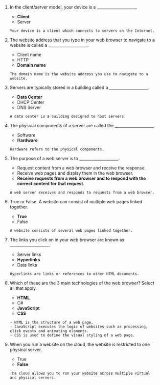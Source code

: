 1. In the client/server model, your device is a ____________________.
   - **Client**
   - Server
   ```
   Your device is a client which connects to servers on the Internet.
   ```

2. The website address that you type in your web browser to navigate to a website is called a ____________________.
   - Client name
   - HTTP
   - **Domain name**
   ```
   The domain name is the website address you use to navigate to a website.
   ```

3. Servers are typically stored in a building called a ____________________.
   - **Data Center**
   - DHCP Center
   - DNS Server
   ```
   A data center is a building designed to host servers.
   ```

4. The physical components of a server are called the ____________________.
   - Software
   - **Hardware**
   ```
   Hardware refers to the physical components.
   ```

5. The purpose of a web server is to ____________________.
   - Request content from a web browser and receive the response.
   - Receive web pages and display them in the web browser.
   - **Receive requests from a web browser and to respond with the correct content for that request.**
   ```
   A web server receives and responds to requests from a web browser.
   ```

6. True or False. A website can consist of multiple web pages linked together.
   - **True**
   - False
   ```
   A website consists of several web pages linked together.
   ```

7. The links you click on in your web browser are known as ____________________.
   - Server links
   - **Hyperlinks**
   - Data links
   ```
   Hyperlinks are links or references to other HTML documents.
   ```

8. Which of these are the 3 main technologies of the web browser? Select all that apply.
   - **HTML**
   - C#
   - **JavaScript**
   - **CSS**
   ```
   - HTML is the structure of a web page.
   - JavaScript executes the logic of websites such as processing, click events and animating elements.
   - CSS is used to define the visual styling of a web page.
   ```

9. When you run a website on the cloud, the website is restricted to one physical server.
   - True
   - **False**
   ```
   The cloud allows you to run your website across multiple virtual and physical servers.
   ```